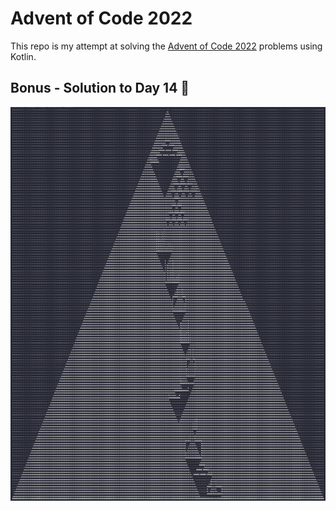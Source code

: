# Advent of Code 2022

This repo is my attempt at solving the [Advent of Code 2022](https://adventofcode.com/2022) problems using Kotlin.

## Bonus - Solution to Day 14 🔔

![Sand Falling](resources/sand.png)